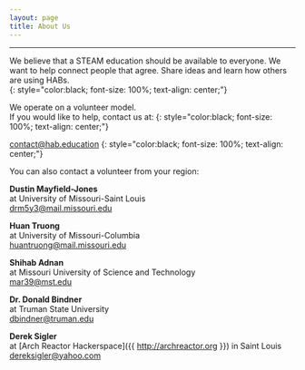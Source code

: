 ```yaml
---
layout: page
title: About Us
---
```



---
We believe that a STEAM education should be available to everyone. We want to help connect people that agree. Share ideas and learn how others are using HABs.  
{: style="color:black; font-size: 100%; text-align: center;"}

 
We operate on a volunteer model.  
If you would like to help, contact us at:
{: style="color:black; font-size: 100%; text-align: center;"}

contact@hab.education 
{: style="color:black; font-size: 100%; text-align: center;"}


You can also contact a volunteer from your region:




**Dustin Mayfield-Jones**  
at University of Missouri-Saint Louis    
drm5y3@mail.missouri.edu


**Huan Truong**  
at University of Missouri-Columbia    
huantruong@mail.missouri.edu  


**Shihab Adnan**  
at Missouri University of Science and Technology  
mar39@mst.edu

 
**Dr. Donald Bindner**  
at Truman State University  
dbindner@truman.edu

**Derek Sigler**  
at [Arch Reactor Hackerspace]({{ http://archreactor.org }}) in Saint Louis  
dereksigler@yahoo.com

